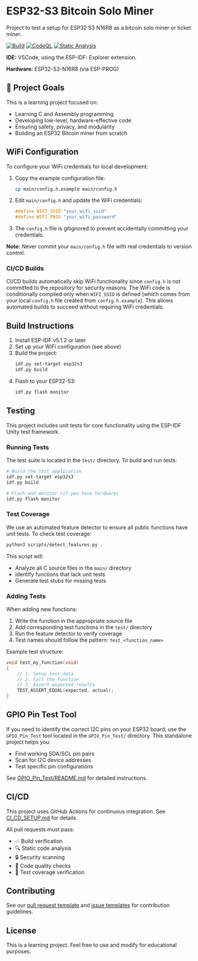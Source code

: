 # ESP32-S3 Bitcoin Solo Miner

Project to test a setup for ESP32 S3 N16R8 as a bitcoin solo miner or ticket miner.

[![Build](https://github.com/v-Kaefer/esp32-solominer/actions/workflows/build.yml/badge.svg)](https://github.com/v-Kaefer/esp32-solominer/actions/workflows/build.yml)
[![CodeQL](https://github.com/v-Kaefer/esp32-solominer/actions/workflows/codeql.yml/badge.svg)](https://github.com/v-Kaefer/esp32-solominer/actions/workflows/codeql.yml)
[![Static Analysis](https://github.com/v-Kaefer/esp32-solominer/actions/workflows/static-analysis.yml/badge.svg)](https://github.com/v-Kaefer/esp32-solominer/actions/workflows/static-analysis.yml)

**IDE:** VSCode, using the ESP-IDF: Explorer extension.

**Hardware:** ESP32-S3-N16R8 (via ESP-PROG)

## 🎯 Project Goals

This is a learning project focused on:
- Learning C and Assembly programming
- Developing low-level, hardware-effective code
- Ensuring safety, privacy, and modularity
- Building an ESP32 Bitcoin miner from scratch

## WiFi Configuration

To configure your WiFi credentials for local development:

1. Copy the example configuration file:
   ```bash
   cp main/config.h.example main/config.h
   ```

2. Edit `main/config.h` and update the WiFi credentials:
   ```c
   #define WIFI_SSID "your_wifi_ssid"
   #define WIFI_PASS "your_wifi_password"
   ```

3. The `config.h` file is gitignored to prevent accidentally committing your credentials.

**Note:** Never commit your `main/config.h` file with real credentials to version control.

### CI/CD Builds

CI/CD builds automatically skip WiFi functionality since `config.h` is not committed to the repository for security reasons. The WiFi code is conditionally compiled only when `WIFI_SSID` is defined (which comes from your local `config.h` file created from `config.h.example`). This allows automated builds to succeed without requiring WiFi credentials.

## Build Instructions

1. Install ESP-IDF v5.1.2 or later
2. Set up your WiFi configuration (see above)
3. Build the project:
   ```bash
   idf.py set-target esp32s3
   idf.py build
   ```
4. Flash to your ESP32-S3:
   ```bash
   idf.py flash monitor
   ```

## Testing

This project includes unit tests for core functionality using the ESP-IDF Unity test framework.

### Running Tests

The test suite is located in the `test/` directory. To build and run tests:

```bash
# Build the test application
idf.py set-target esp32s3
idf.py build

# Flash and monitor (if you have hardware)
idf.py flash monitor
```

### Test Coverage

We use an automated feature detector to ensure all public functions have unit tests. To check test coverage:

```bash
python3 scripts/detect_features.py .
```

This script will:
- Analyze all C source files in the `main/` directory
- Identify functions that lack unit tests
- Generate test stubs for missing tests

### Adding Tests

When adding new functions:
1. Write the function in the appropriate source file
2. Add corresponding test functions in the `test/` directory
3. Run the feature detector to verify coverage
4. Test names should follow the pattern: `test_<function_name>`

Example test structure:
```c
void test_my_function(void)
{
    // 1. Setup test data
    // 2. Call the function
    // 3. Assert expected results
    TEST_ASSERT_EQUAL(expected, actual);
}
```
## GPIO Pin Test Tool

If you need to identify the correct I2C pins on your ESP32 board, use the `GPIO_Pin_Test` tool located in the `GPIO_Pin_Test/` directory. This standalone project helps you:
- Find working SDA/SCL pin pairs
- Scan for I2C device addresses
- Test specific pin configurations

See [GPIO_Pin_Test/README.md](GPIO_Pin_Test/README.md) for detailed instructions.

## CI/CD

This project uses GitHub Actions for continuous integration. See [CI_CD_SETUP.md](CI_CD_SETUP.md) for details.

All pull requests must pass:
- ✅ Build verification
- 🔍 Static code analysis
- 🔒 Security scanning
- 📝 Code quality checks
- 🧪 Test coverage verification

## Contributing

See our [pull request template](.github/pull_request_template.md) and [issue templates](.github/ISSUE_TEMPLATE/) for contribution guidelines.

## License

This is a learning project. Feel free to use and modify for educational purposes.
